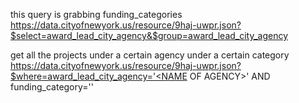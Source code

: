 this query is grabbing funding_categories
https://data.cityofnewyork.us/resource/9haj-uwpr.json?$select=award_lead_city_agency&$group=award_lead_city_agency


get all the projects under a certain agency under a certain category
https://data.cityofnewyork.us/resource/9haj-uwpr.json?$where=award_lead_city_agency='<NAME OF AGENCY>' AND funding_category='<NAME OF CATEGORY>'
